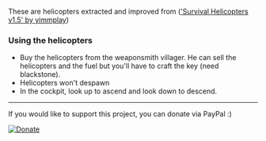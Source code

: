 These are helicopters extracted and improved from (['Survival Helicopters v1.5' by yimmplay](https://mcpedl.com/survival-helicopters-v1-5-4-new-helicopters-and-hydrogen/))

### Using the helicopters
- Buy the helicopters from the weaponsmith villager. He can sell the helicopters and the fuel but you'll have to craft the key (need blackstone).
- Helicopters won't despawn
- In the cockpit, look up to ascend and look down to descend.

----------------------------------------------------
If you would like to support this project, you can donate via PayPal :)

[![Donate](https://www.paypalobjects.com/en_US/i/btn/btn_donate_LG.gif)](https://www.paypal.com/donate?hosted_button_id=XGM24VCE7A5LY)
